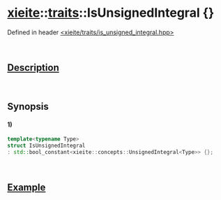 # [xieite](../../xieite.md)\:\:[traits](../../traits.md)\:\:IsUnsignedIntegral \{\}
Defined in header [<xieite/traits/is_unsigned_integral.hpp>](../../../include/xieite/traits/is_unsigned_integral.hpp)

&nbsp;

## [Description](../concepts/unsigned_integral.md#Description)

&nbsp;

## Synopsis
#### 1)
```cpp
template<typename Type>
struct IsUnsignedIntegral
: std::bool_constant<xieite::concepts::UnsignedIntegral<Type>> {};
```

&nbsp;

## [Example](../concepts/unsigned_integral.md#Example)
